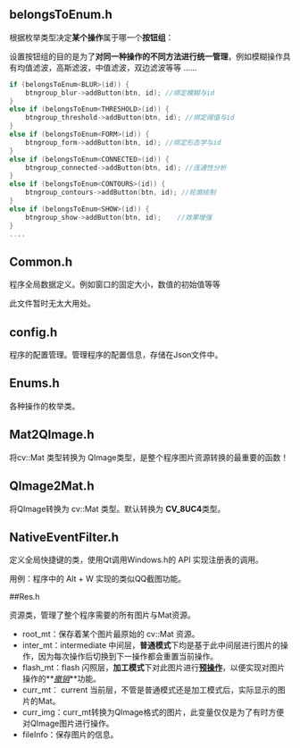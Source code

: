 ﻿## belongsToEnum.h

根据枚举类型决定**某个操作**属于哪一个**按钮组**：

设置按钮组的目的是为了**对同一种操作的不同方法进行统一管理**，例如模糊操作具有均值滤波，高斯滤波，中值滤波，双边滤波等等 ......

```cpp
if (belongsToEnum<BLUR>(id)) {
    btngroup_blur->addButton(btn, id); //绑定模糊与id
}
else if (belongsToEnum<THRESHOLD>(id)) {
    btngroup_threshold->addButton(btn, id); //绑定阈值与id
}
else if (belongsToEnum<FORM>(id)) {
    btngroup_form->addButton(btn, id); //绑定形态学与id
}
else if (belongsToEnum<CONNECTED>(id)) {
    btngroup_connected->addButton(btn, id); //连通性分析
}
else if (belongsToEnum<CONTOURS>(id)) {
    btngroup_contours->addButton(btn, id); //轮廓绘制
}
else if (belongsToEnum<SHOW>(id)) {
    btngroup_show->addButton(btn, id);	  //效果增强
}
....
```

## Common.h

程序全局数据定义。例如窗口的固定大小，数值的初始值等等

此文件暂时无太大用处。

## config.h

程序的配置管理。管理程序的配置信息，存储在Json文件中。

## Enums.h

各种操作的枚举类。

## Mat2QImage.h

将cv::Mat 类型转换为 QImage类型，是整个程序图片资源转换的最重要的函数！

## QImage2Mat.h

将QImage转换为 cv::Mat 类型。默认转换为 **CV_8UC4**类型。

## NativeEventFilter.h

定义全局快捷键的类，使用Qt调用Windows.h的 API 实现注册表的调用。

用例：程序中的 Alt + W 实现的类似QQ截图功能。

##Res.h

资源类，管理了整个程序需要的所有图片与Mat资源。

* root_mt：保存着某个图片最原始的 cv::Mat 资源。
* inter_mt：intermediate 中间层，**普通模式**下均是基于此中间层进行图片的操作，因为每次操作后切换到下一操作都会重置当前操作。
* flash_mt：flash 闪照层，**加工模式**下对此图片进行<u>**预操作**</u>，以便实现对图片操作的**<u>*撤销*</u>**功能。
* curr_mt： current 当前层，不管是普通模式还是加工模式后，实际显示的图片的Mat。
* curr_img：curr_mt转换为QImage格式的图片，此变量仅仅是为了有时方便对QImage图片进行操作。
* fileInfo：保存图片的信息。
